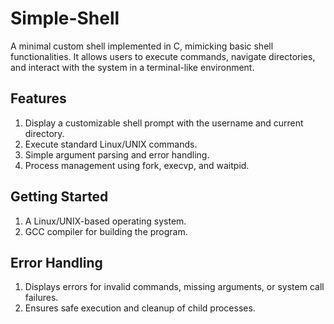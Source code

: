 # Simple-Shell

A minimal custom shell implemented in C, mimicking basic shell functionalities. It allows users to execute commands, navigate directories, and interact with the system in a terminal-like environment.

## Features

1. Display a customizable shell prompt with the username and current directory.
2. Execute standard Linux/UNIX commands.
3. Simple argument parsing and error handling.
4. Process management using fork, execvp, and waitpid.

## Getting Started

1. A Linux/UNIX-based operating system.
2. GCC compiler for building the program.

## Error Handling

1. Displays errors for invalid commands, missing arguments, or system call failures.
2. Ensures safe execution and cleanup of child processes.
